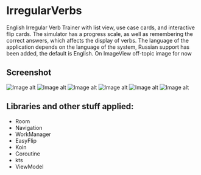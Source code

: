 # IrregularVerbs
English Irregular Verb Trainer with list view, use case cards, and interactive flip cards. The simulator has a progress scale, as well as remembering the correct answers, which affects the display of verbs.
The language of the application depends on the language of the system, Russian support has been added, the default is English. On ImageView off-topic image for now

## Screenshot
![Image alt](https://github.com/MorRai/IrregularVerbs/raw/master/screenshot/mainMenu.jpg)
![Image alt](https://github.com/MorRai/IrregularVerbs/raw/master/screenshot/levelMenu.jpg)
![Image alt](https://github.com/MorRai/IrregularVerbs/raw/master/screenshot/cardView.jpg)
![Image alt](https://github.com/MorRai/IrregularVerbs/raw/master/screenshot/imageView.jpg)
![Image alt](https://github.com/MorRai/IrregularVerbs/raw/master/screenshot/trainer.jpg)
![Image alt](https://github.com/MorRai/IrregularVerbs/raw/master/screenshot/trainerError.jpg)


## Libraries and other stuff applied:
- Room
- Navigation
- WorkManager
- EasyFlip
- Koin
- Coroutine
- kts
- ViewModel
